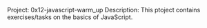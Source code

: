 Project: 0x12-javascript-warm_up
Description: This ptoject contains exercises/tasks on the basics of JavaScript.
